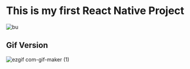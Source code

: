 # This is my first React Native Project

![bu](https://user-images.githubusercontent.com/81578763/204691833-450c020e-acb5-4f98-99b9-1b8deefcaf38.jpg)


## Gif Version
![ezgif com-gif-maker (1)](https://user-images.githubusercontent.com/81578763/204691376-2acaebed-dcce-4832-ac9f-5d723a04a326.gif)
